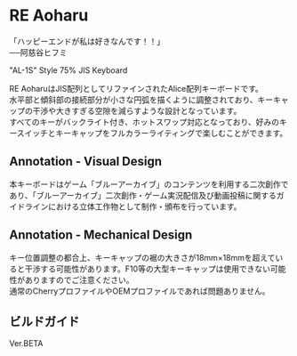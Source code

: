 # RE Aoharu
「ハッピーエンドが私は好きなんです！！」  
──阿慈谷ヒフミ  
  

"AL-1S" Style 75% JIS Keyboard  
  
RE AoharuはJIS配列としてリファインされたAlice配列キーボードです。  
水平部と傾斜部の接続部分が小さな円弧を描くように調整されており、キーキャップの干渉や大きすぎる空隙を減らすような設計となっています。  
すべてのキーがバックライト付き、ホットスワップ対応となっており、好みのキースイッチとキーキャップをフルカラーライティングで楽しむことができます。  

## Annotation - Visual Design
本キーボードはゲーム「ブルーアーカイブ」のコンテンツを利用する二次創作であり、「ブルーアーカイブ」二次創作・ゲーム実況配信及び動画投稿に関するガイドラインにおける立体工作物として制作・頒布を行っています。

## Annotation - Mechanical Design
キー位置調整の都合上、キーキャップの裾の大きさが18mm×18mmを超えていると干渉する可能性があります。F10等の大型キーキャップは使用できない可能性がありますのでご注意ください。  
通常のCherryプロファイルやOEMプロファイルであれば問題ありません。

## ビルドガイド
Ver.BETA
